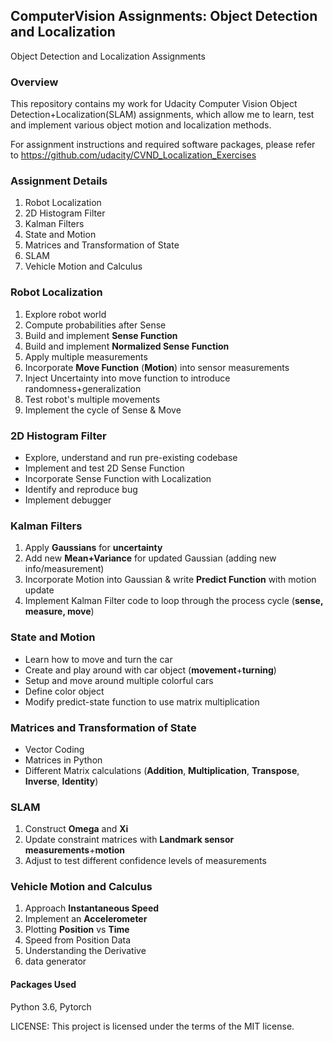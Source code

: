## ComputerVision Assignments: Object Detection and Localization
Object Detection and Localization Assignments
### Overview
This repository contains my work for Udacity Computer Vision Object Detection+Localization(SLAM) assignments, which allow me to learn, test and implement various object motion and localization methods. 

For assignment instructions and required software packages, please refer to https://github.com/udacity/CVND_Localization_Exercises

### Assignment Details
1. Robot Localization
2. 2D Histogram Filter
3. Kalman Filters
4. State and Motion
5. Matrices and Transformation of State
6. SLAM
7. Vehicle Motion and Calculus

### Robot Localization
1. Explore robot world
2. Compute probabilities after Sense
3. Build and implement **Sense Function**
4. Build and implement **Normalized Sense Function**
5. Apply multiple measurements
6. Incorporate **Move Function** (**Motion**) into sensor measurements
7. Inject Uncertainty into move function to introduce randomness+generalization
8. Test robot's multiple movements
9. Implement the cycle of Sense & Move

### 2D Histogram Filter
- Explore, understand and run pre-existing codebase
- Implement and test 2D Sense Function
- Incorporate Sense Function with Localization
- Identify and reproduce bug
- Implement debugger

### Kalman Filters
1. Apply **Gaussians** for **uncertainty**
2. Add new **Mean+Variance** for updated Gaussian (adding new info/measurement)
3. Incorporate Motion into Gaussian & write **Predict Function** with motion update
4. Implement Kalman Filter code to loop through the process cycle (**sense, measure, move**)

### State and Motion
- Learn how to move and turn the car
- Create and play around with car object (**movement**+**turning**)
- Setup and move around multiple colorful cars
- Define color object
- Modify predict-state function to use matrix multiplication

### Matrices and Transformation of State
- Vector Coding
- Matrices in Python
- Different Matrix calculations (**Addition**, **Multiplication**, **Transpose**, **Inverse**, **Identity**)

### SLAM
1. Construct **Omega** and **Xi**
2. Update constraint matrices with **Landmark sensor measurements**+**motion**
3. Adjust to test different confidence levels of measurements

### Vehicle Motion and Calculus
1. Approach **Instantaneous Speed**
2. Implement an **Accelerometer**
3. Plotting **Position** vs **Time**
4. Speed from Position Data
5. Understanding the Derivative
6. data generator

#### Packages Used
Python 3.6, Pytorch

LICENSE: This project is licensed under the terms of the MIT license.
